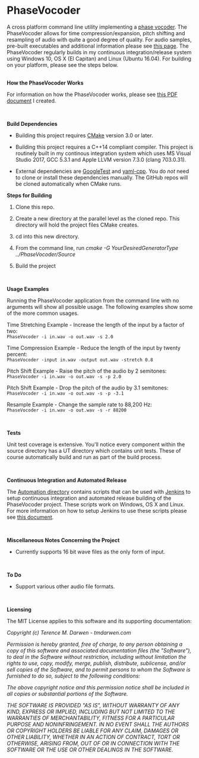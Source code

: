 PhaseVocoder
============

A cross platform command line utility implementing a [phase vocoder](https://en.wikipedia.org/wiki/Phase_vocoder).  The PhaseVocoder allows for time compression/expansion, pitch shifting and resampling of audio with quite a good degree of quality.  For audio samples, pre-built executables and additional information please see [this page](http://www.tmdarwen.com/projects/phase-vocoder).   The PhaseVocoder regularly builds in my continuous integration/release system using Windows 10, OS X (El Capitan) and Linux (Ubuntu 16.04).  For building on your platform, please see the steps below.  
 

**How the PhaseVocoder Works**

For information on how the PhaseVocoder works, please see [this PDF document](Documentation/HowThePhaseVocoderWorks.pdf) I created.

 

**Build Dependencies**

-   Building this project requires [CMake](https://cmake.org) version 3.0 or later.

-   Building this project requires a C++14 compliant compiler.  This project is routinely built in my continous integration system which uses MS Visual Studio 2017, GCC 5.3.1 and Apple LLVM version 7.3.0 (clang 703.0.31).

-   External dependencies are [GoogleTest](https://github.com/google/googletest) and [yaml-cpp](https://github.com/jbeder/yaml-cpp).  You do *not* need to clone or install these dependencies manually. The GitHub repos will be cloned automatically when CMake runs.
 

**Steps for Building**

1.   Clone this repo.

1.   Create a new directory at the parallel level as the cloned repo.  This directory will hold the project files CMake creates.

1.   cd into this new directory.

1.   From the command line, run _cmake -G YourDesiredGeneratorType ../PhaseVocoder/Source_

1.   Build the project

 

**Usage Examples**

Running the PhaseVocoder application from the command line with no arguments will show all possible usage.  The following examples show some of the more common usages.

Time Stretching Example - Increase the length of the input by a factor of two:<br>
```PhaseVocoder -i in.wav -o out.wav -s 2.0```

Time Compression Example - Reduce the length of the input by twenty percent:<br>
```PhaseVocoder -input in.wav -output out.wav -stretch 0.8```

Pitch Shift Example - Raise the pitch of the audio by 2 semitones:<br>
```PhaseVocoder -i in.wav -o out.wav -s -p 2.0```

Pitch Shift Example - Drop the pitch of the audio by 3.1 semitones:<br>
```PhaseVocoder -i in.wav -o out.wav -s -p -3.1```

Resample Example - Change the sample rate to 88,200 Hz:<br>
```PhaseVocoder -i in.wav -o out.wav -s -r 88200```

 

**Tests**

Unit test coverage is extensive.  You'll notice every component within the source directory has a UT directory which contains unit tests.  These of course automatically build and run as part of the build process.

 

**Continuous Integration and Automated Release**

The [Automation directory](/Automation) contains scripts that can be used with [Jenkins](https://jenkins.io/) to setup continuous integration and automated release building of the PhaseVocoder project.  These scripts work on Windows, OS X and Linux.  For more information on how to setup Jenkins to use these scripts please see [this document](Documentation/JenkinsSetup.md).

 

**Miscellaneous Notes Concerning the Project**

-   Currently supports 16 bit wave files as the only form of input.


 

**To Do**

-   Support various other audio file formats.

 

**Licensing**

The MIT License applies to this software and its supporting documentation:

*Copyright (c) Terence M. Darwen - tmdarwen.com*

*Permission is hereby granted, free of charge, to any person obtaining a copy of
this software and associated documentation files (the "Software"), to deal in
the Software without restriction, including without limitation the rights to
use, copy, modify, merge, publish, distribute, sublicense, and/or sell copies of
the Software, and to permit persons to whom the Software is furnished to do so,
subject to the following conditions:*

*The above copyright notice and this permission notice shall be included in all
copies or substantial portions of the Software.*

*THE SOFTWARE IS PROVIDED "AS IS", WITHOUT WARRANTY OF ANY KIND, EXPRESS OR
IMPLIED, INCLUDING BUT NOT LIMITED TO THE WARRANTIES OF MERCHANTABILITY, FITNESS
FOR A PARTICULAR PURPOSE AND NONINFRINGEMENT. IN NO EVENT SHALL THE AUTHORS OR
COPYRIGHT HOLDERS BE LIABLE FOR ANY CLAIM, DAMAGES OR OTHER LIABILITY, WHETHER
IN AN ACTION OF CONTRACT, TORT OR OTHERWISE, ARISING FROM, OUT OF OR IN
CONNECTION WITH THE SOFTWARE OR THE USE OR OTHER DEALINGS IN THE SOFTWARE.*

